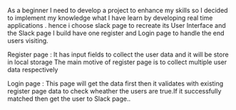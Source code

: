 As a beginner I need to develop a project to enhance my skills so I decided to implement my knowledge what I have learn by developing real time applications . hence i choose slack page to recreate its User Interface
and the Slack page I build have one register and Login page to handle the end users visiting.

Register page :
  It has input fields to collect the user data and it will be store in local storage
  The main motive of register page is to collect multiple user data respectively

  Login page :
   This page will get the data first then it validates with existing register page data to check wheather the users
   are true.If it successfully matched then get the user to Slack page..
